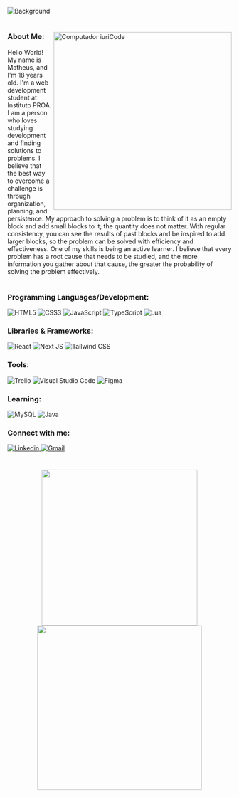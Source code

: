 <p align="center">

![Background](https://media.discordapp.net/attachments/1087387507307585579/1099757141788725458/image.png?width=1440&height=560)
 

<h1></h1>

<img src="https://raw.githubusercontent.com/MicaelliMedeiros/micaellimedeiros/master/image/computer-illustration.png" min-width="400px" max-width="400px" width="400px" align="right" alt="Computador iuriCode">

<h3>About Me:</h3>
Hello World! My name is Matheus, and I'm 18 years old. I'm a web development student at Instituto PROA. I am a person who loves studying development and finding solutions to problems. I believe that the best way to overcome a challenge is through organization, planning, and persistence. My approach to solving a problem is to think of it as an empty block and add small blocks to it; the quantity does not matter. With regular consistency, you can see the results of past blocks and be inspired to add larger blocks, so the problem can be solved with efficiency and effectiveness. One of my skills is being an active learner. I believe that every problem has a root cause that needs to be studied, and the more information you gather about that cause, the greater the probability of solving the problem effectively.
<h1></h1>

<h3>Programming Languages/Development:</h3>
<p align="left">
 
![HTML5](https://img.shields.io/badge/html5-%23E34F26.svg?style=for-the-badge&logo=html5&logoColor=white)
![CSS3](https://img.shields.io/badge/css3-%231572B6.svg?style=for-the-badge&logo=css3&logoColor=white)
![JavaScript](https://img.shields.io/badge/javascript-%23323330.svg?style=for-the-badge&logo=javascript&logoColor=%23F7DF1E)
![TypeScript](https://img.shields.io/badge/TypeScript-3178C6.svg?style=for-the-badge&logo=TypeScript&logoColor=white)
![Lua](https://img.shields.io/badge/lua-%232C2D72.svg?style=for-the-badge&logo=lua&logoColor=white)
  
</p>

<h3>Libraries & Frameworks:</h3>

![React](https://img.shields.io/badge/react-%2320232a.svg?style=for-the-badge&logo=react&logoColor=%2361DAFB)
![Next JS](https://img.shields.io/badge/Next.js-000000.svg?style=for-the-badge&logo=nextdotjs&logoColor=white)
![Tailwind CSS](https://img.shields.io/badge/Tailwind%20CSS-06B6D4.svg?style=for-the-badge&logo=Tailwind-CSS&logoColor=white)

<h3>Tools:</h3>

![Trello](https://img.shields.io/badge/Trello-0052CC.svg?style=for-the-badge&logo=Trello&logoColor=white)
![Visual Studio Code](https://img.shields.io/badge/Visual%20Studio%20Code-007ACC.svg?style=for-the-badge&logo=Visual-Studio-Code&logoColor=white)
![Figma](https://img.shields.io/badge/Figma-F24E1E.svg?style=for-the-badge&logo=Figma&logoColor=white)

<h3>Learning:</h3>

![MySQL](https://img.shields.io/badge/MySQL-4479A1.svg?style=for-the-badge&logo=MySQL&logoColor=white)
![Java](https://img.shields.io/badge/java-%23ED8B00.svg?style=for-the-badge&logo=openjdk&logoColor=white)

<h3>Connect with me:</h3>

<a href="https://www.linkedin.com/in/matheus-vieira-bb1a19267/">
<img src="https://img.shields.io/badge/LinkedIn-0A66C2.svg?style=for-the-badge&logo=LinkedIn&logoColor=white" alt="Linkedin">
</a>
<a href="mailto:matheusvsn2005@gmail.com">
<img src="https://img.shields.io/badge/Gmail-EA4335.svg?style=for-the-badge&logo=Gmail&logoColor=white" alt="Gmail">
</a>

<h1></h1>

<div align="center">
<img style="width:350px;" src="https://github-readme-stats-sigma-five.vercel.app/api?username=MatheusVSN&show_icons=true&theme=radical">
<img style="width:370px;" src="https://github-readme-stats-sigma-five.vercel.app/api/top-langs/?username=MatheusVSN&layout=compact&theme=radical">
</div>

<h1></h1>

